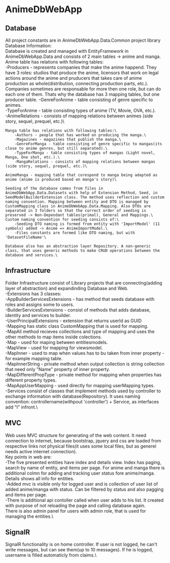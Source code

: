 # AnimeDbWebApp
## Database
All project constants are in AnimeDbWebApp.Data.Common project library\
Database Information:\
    Database is created and managed with EntityFramework in AnimeDbWebApp.Data and consists of 2 main tables -> anime and manga.\
    Anime table has relations with following tables:\
        -Producers - represents companies that make the anime happend. They have 3 roles: studios that produce the anime, licensors that work on legal actions around the anime and pruducers that takes care of anime production as whole(distribution, connecting production parts, etc.). Companies sometimes are responsable for more then one role, but can do each one of them. Thats why the database has 3 mapping tables, but one producer table.
        -GenreForAnime - table consisting of genre specific to animes.\
        -TypeForAnime - table consisting types of anime (TV, Movie, OVA, etc.).\
        -AnimeRelations - consists of mapping relations between animes (side story, sequel, prequel, etc.)\

    Manga table has relations with following tables:\
        -Authors - people that has worked on producing the manga.\
        -Magazines - magazines that publish the manga.\
        -GenreForManga - table consisting of genre specific to mangas(its close to anime genres, but still separated).\
        -TypeForManga - table consisting types of mangas (Light novel, Manga, One shot, etc.).\
        -MangaRelations - consists of mapping relations between mangas (side story, sequel, prequel, etc.)\

    AnimeManga - mapping table that corespond to manga being adapted as anime (anime is produced based on manga's story)\

    Seeding of the database comes from files in AnimeDbWebApp.Data.Datasets with help of Extension Method, Seed, in SeedModelBuilderExtension class. The method uses reflection and custom naming convention. Mapping between entity and DTO is managed by CustomMapping class in AnimeDbWebApp.Data.Mapping. Also DTOs are separated in 3 folders so that the correct order of seeding is preserved -> Non-Dependant tables(primal), General and Mappings.\
    Custom naming convention for seeding consists of:\
        -Seeding DTO naming is formed from entity with 'ImportModel' (11 symbols) added -> Anime => AnimeImportModel.\
        -Files constants are formed like DTO naming, but with 'DatasetFileName'\

    Database also has an abstraction layer Repository. A non-generic class, that uses generic methods to make CRUD operations between the database and services.\

## Infrastructure
Folder Infrastructure consist of Library projects that are connecting(adding layer of abstraction) and expandinding Database and Web.\
    -Extensions has 3 classes:\
        -AppBuilderServicesExtensions - has method that seeds database with roles and assigns some to users.\
        -BuilderServicesExtensions - consist of methods that adds database, identity and services to builder.\
        -UserPrincipalExtensions - extension that returns userId as GUID\
    -Mapping has static class CustomMapping that is used for mapping. \
        -MapAll method recieves collections and type of mapping and uses the other methods to map items inside colections.\
        -Map - used for maping between entitiesmodels.\
        -MapView - used for mapping for viewsmodel.\
        -MapInner - used to map when values has to bu taken from inner property - for example mapping table.\
        -MapInnerString - private method when output collection is string collection that need only "Name" property of inner property.\
        -MapDifferentPropType - private method for mapping when properties has different property types.\
        -MapAppUserMapping - used directly for mapping userMapping types.\
    -Services consist of classes that implement methods used by controller to exchange information with database(Repository). It uses naming convention: controllername(withpout 'controller') + Service, as interfaces add "I" infront.\

## MVC
Web uses MVC structure for generating of the web content. It need connection to internet, because bootstrap, jquery and css are loaded from respective links not physical files(it uses some local files, but as generel needs active internet connection).\
Key points in web are:\
    -The five presented entities have index and details view. Index has paging, search by name of entity, and items per page. For anime and manga there is additional colmn for adding and tracking user status fore anime/manga. Details shows all info for entities.\
    -Added mvc is visible only for logged user and is collection of user list of added anime/manga with status. Can be filtered by status and also pagging and items per page.\
    -There is additional api contoller called when user adds to his list. It created with purpose of not reloading the page and calling database again.\
There is also admin panel for users with admin role, that is used for managing the entities.\

## SignalR
SignalR functionality is on home controller. If user is not logged, he can't write messages, but can see them(up to 10 messages). If he is logged, username is filled automaticly from claims.\
